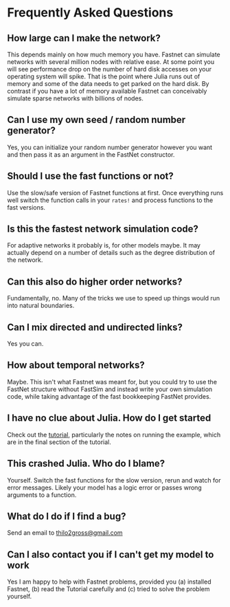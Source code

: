 # Frequently Asked Questions

## How large can I make the network?
This depends mainly on how much memory you have. Fastnet can simulate networks with several million nodes with relative ease. At some point you will see performance drop on the number of hard disk accesses on your operating system will spike. That is the point where Julia runs out of memory and some of the data needs to get parked on the hard disk. By contrast if you have a lot of memory available Fastnet can conceivably simulate sparse networks with billions of nodes. 

## Can I use my own seed / random number generator?
Yes, you can initialize your random number generator however you want and then pass it as an argument in the FastNet constructor. 

## Should I use the fast functions or not?
Use the slow/safe version of Fastnet functions at first. Once everything runs well switch the function calls in your `rates!` and process functions to the fast versions. 

## Is this the fastest network simulation code?
For adaptive networks it probably is, for other models maybe. It may actually depend on a number of details such as the degree distribution of the network.

## Can this also do higher order networks?
Fundamentally, no. Many of the tricks we use to speed up things would run into natural boundaries. 

## Can I mix directed and undirected links?
Yes you can. 

## How about temporal networks?
Maybe. This isn't what Fastnet was meant for, but you could try to use the FastNet structure without FastSim and instead write your own simulation code, while taking advantage of the fast bookkeeping FastNet provides. 

## I have no clue about Julia. How do I get started
Check out the [tutorial](tutorial.md), particularly the notes on running the example, which are in the final section of the tutorial.

## This crashed Julia. Who do I blame?
Yourself. Switch the fast functions for the slow version, rerun and watch for error messages. Likely your model has a logic error or passes wrong arguments to a function. 

## What do I do if I find a bug? 
Send an email to thilo2gross@gmail.com 

## Can I also contact you if I can't get my model to work
Yes I am happy to help with Fastnet problems, provided you (a) installed Fastnet, (b) read the Tutorial carefully and (c) tried to solve the problem yourself.  




